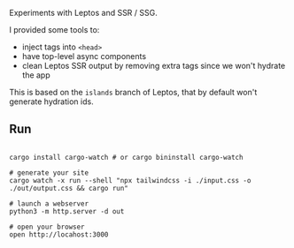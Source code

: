 Experiments with Leptos and SSR / SSG.

I provided some tools to:
- inject tags into `<head>`
- have top-level async components
- clean Leptos SSR output by removing extra tags since we won't hydrate the app

This is based on the `islands` branch of Leptos, that by default won't generate
hydration ids.


## Run

```

cargo install cargo-watch # or cargo bininstall cargo-watch

# generate your site
cargo watch -x run --shell "npx tailwindcss -i ./input.css -o ./out/output.css && cargo run"

# launch a webserver
python3 -m http.server -d out 

# open your browser
open http://locahost:3000
```
